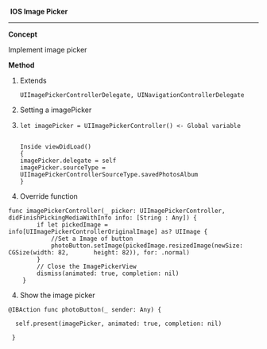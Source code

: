 ​							**IOS Image Picker**

------

**Concept**

Implement image picker

**Method**

1. Extends 

   ```
   UIImagePickerControllerDelegate, UINavigationControllerDelegate
   ```

2. Setting a imagePicker

2. ```
   let imagePicker = UIImagePickerController() <- Global variable
   
   
   Inside viewDidLoad()
   {
   imagePicker.delegate = self
   imagePicker.sourceType = UIImagePickerControllerSourceType.savedPhotosAlbum
   }
   
   ```

3. Override function

```
func imagePickerController(_ picker: UIImagePickerController, didFinishPickingMediaWithInfo info: [String : Any]) {
        if let pickedImage = info[UIImagePickerControllerOriginalImage] as? UIImage {
        	//Set a Image of button
            photoButton.setImage(pickedImage.resizedImage(newSize: CGSize(width: 82,       height: 82)), for: .normal)
        }
        // Close the ImagePickerView
        dismiss(animated: true, completion: nil)
    }
```



4. Show the image picker

```
@IBAction func photoButton(_ sender: Any) {
        
  self.present(imagePicker, animated: true, completion: nil)
 
 }
```
